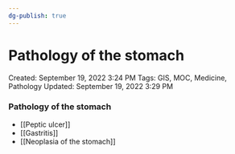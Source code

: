 ```yaml
---
dg-publish: true
---
```


# Pathology of the stomach

Created: September 19, 2022 3:24 PM
Tags: GIS, MOC, Medicine, Pathology
Updated: September 19, 2022 3:29 PM

### Pathology of the stomach

- [[Peptic ulcer]]
- [[Gastritis]]
- [[Neoplasia of the stomach]]
